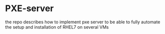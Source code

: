 # PXE-server
the repo describes how to implement pxe server to be able to fully automate the setup and installation of RHEL7 on several VMs
